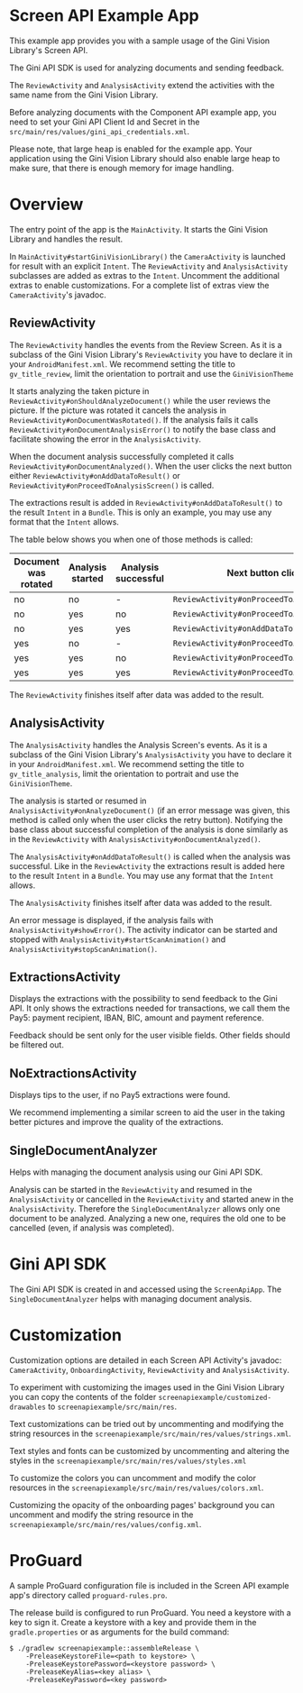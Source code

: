 Screen API Example App
=========================

This example app provides you with a sample usage of the Gini Vision Library's Screen API.

The Gini API SDK is used for analyzing documents and sending feedback.

The `ReviewActivity` and `AnalysisActivity` extend the activities with the same name from the Gini Vision Library.

Before analyzing documents with the Component API example app, you need to set your Gini API Client Id and Secret in the `src/main/res/values/gini_api_credentials.xml`.

Please note, that large heap is enabled for the example app. Your application using the Gini Vision Library should also enable large heap to make sure, that there is enough memory for image handling.

Overview
========

The entry point of the app is the `MainActivity`. It starts the Gini Vision Library and handles the result.

In `MainActivity#startGiniVisionLibrary()` the `CameraActivity` is launched for result with an explicit `Intent`. The `ReviewActivity` and `AnalysisActivity` subclasses are added as extras to the `Intent`. Uncomment the additional extras to enable customizations. For a complete list of extras view the `CameraActivity`'s javadoc.

ReviewActivity
--------------

The `ReviewActivity` handles the events from the Review Screen. As it is a subclass of the Gini Vision Library's `ReviewActivity` you have to declare it in your `AndroidManifest.xml`. We recommend setting the title to `gv_title_review`, limit the orientation to portrait and use the `GiniVisionTheme`  

It starts analyzing the taken picture in `ReviewActivity#onShouldAnalyzeDocument()` while the user reviews the picture. If the picture was rotated it cancels the analysis in `ReviewActivity#onDocumentWasRotated()`. If the analysis fails it calls `ReviewActivity#onDocumentAnalysisError()` to notify the base class and facilitate showing the error in the `AnalysisActivity`. 

When the document analysis successfully completed it calls `ReviewActivity#onDocumentAnalyzed()`. When the user clicks the next button either `ReviewActivity#onAddDataToResult()` or `ReviewActivity#onProceedToAnalysisScreen()` is called.

The extractions result is added in `ReviewActivity#onAddDataToResult()` to the result `Intent` in a `Bundle`. This is only an example, you may use any format that the `Intent` allows.

The table below shows you when one of those methods is called:

|Document was rotated|Analysis started|Analysis successful|Next button clicked|
|---|---|---|---|
|no|no|-|`ReviewActivity#onProceedToAnalysisScreen()`|
|no|yes|no|`ReviewActivity#onProceedToAnalysisScreen()`|
|no|yes|yes|`ReviewActivity#onAddDataToResult()`|
|yes|no|-|`ReviewActivity#onProceedToAnalysisScreen()`|
|yes|yes|no|`ReviewActivity#onProceedToAnalysisScreen()`|
|yes|yes|yes|`ReviewActivity#onProceedToAnalysisScreen()`|

The `ReviewActivity` finishes itself after data was added to the result.

AnalysisActivity
----------------

The `AnalysisActivity` handles the Analysis Screen's events. As it is a subclass of the Gini Vision Library's `AnalysisActivity` you have to declare it in your `AndroidManifest.xml`. We recommend setting the title to `gv_title_analysis`, limit the orientation to portrait and use the `GiniVisionTheme`.

The analysis is started or resumed in `AnalysisActivity#onAnalyzeDocument()` (if an error message was given, this method is called only when the user clicks the retry button). Notifying the base class about successful completion of the analysis is done similarly as in the `ReviewActivity` with `AnalysisActivity#onDocumentAnalyzed()`. 

The `AnalysisActivity#onAddDataToResult()` is called when the analysis was successful. Like in the `ReviewActivity` the extractions result is added here to the result `Intent` in a `Bundle`. You may use any format that the `Intent` allows. 
 
The `AnalysisActivity` finishes itself after data was added to the result.
 
An error message is displayed, if the analysis fails with `AnalysisActivity#showError()`. The activity indicator can be started and stopped with `AnalysisActivity#startScanAnimation()` and `AnalysisActivity#stopScanAnimation()`.

ExtractionsActivity
-------------------

Displays the extractions with the possibility to send feedback to the Gini API. It only shows the extractions needed for transactions, we call them the Pay5: payment recipient, IBAN, BIC, amount and payment reference.

Feedback should be sent only for the user visible fields. Other fields should be filtered out.

NoExtractionsActivity
---------------------

Displays tips to the user, if no Pay5 extractions were found. 

We recommend implementing a similar screen to aid the user in the taking better pictures and improve the quality of the extractions.

SingleDocumentAnalyzer
----------------------

Helps with managing the document analysis using our Gini API SDK. 

Analysis can be started in the `ReviewActivity` and resumed in the `AnalysisActivity` or cancelled in the `ReviewActivity` and started anew in the `AnalysisActivity`. Therefore the `SingleDocumentAnalyzer` allows only one document to be analyzed. Analyzing a new one, requires the old one to be cancelled (even, if analysis was completed).

Gini API SDK
============

The Gini API SDK is created in and accessed using the `ScreenApiApp`. The `SingleDocumentAnalyzer` helps with managing document analysis.

Customization
=============

Customization options are detailed in each Screen API Activity's javadoc: `CameraActivity`, `OnboardingActivity`, `ReviewActivity` and `AnalysisActivity`.

To experiment with customizing the images used in the Gini Vision Library you can copy the contents of the folder `screenapiexample/customized-drawables` to `screenapiexample/src/main/res`.

Text customizations can be tried out by uncommenting and modifying the string resources in the `screenapiexample/src/main/res/values/strings.xml`.

Text styles and fonts can be customized by uncommenting and altering the styles in the `screenapiexample/src/main/res/values/styles.xml`

To customize the colors you can uncomment and modify the color resources in the `screenapiexample/src/main/res/values/colors.xml`.

Customizing the opacity of the onboarding pages' background you can uncomment and modify the string resource in the `screenapiexample/src/main/res/values/config.xml`.

ProGuard 
======== 
 
A sample ProGuard configuration file is included in the Screen API example app's directory called `proguard-rules.pro`. 
 
The release build is configured to run ProGuard. You need a keystore with a key to sign it. Create a keystore with a key and provide them in the `gradle.properties` or as arguments for the build command: 
``` 
$ ./gradlew screenapiexample::assembleRelease \ 
    -PreleaseKeystoreFile=<path to keystore> \ 
    -PreleaseKeystorePassword=<keystore password> \ 
    -PreleaseKeyAlias=<key alias> \ 
    -PreleaseKeyPassword=<key password> 
``` 
 